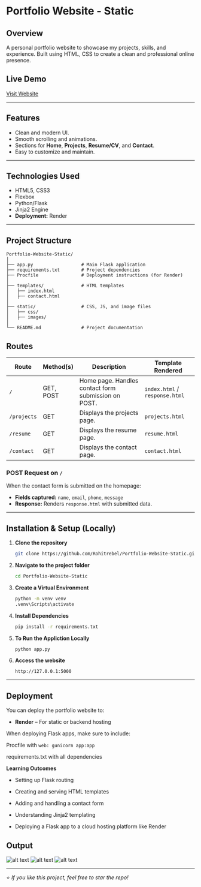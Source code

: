 # Portfolio Website - Static

## Overview

A personal portfolio website to showcase my projects, skills, and experience.
Built using HTML, CSS to create a clean and professional online presence.

## Live Demo

[Visit Website](https://portfolio-website-static-49ow.onrender.com/)

---

## Features

- Clean and modern UI.
- Smooth scrolling and animations.
- Sections for **Home**, **Projects**, **Resume/CV**, and **Contact**.
- Easy to customize and maintain.

---

## Technologies Used

- HTML5, CSS3
- Flexbox
- Python/Flask
- Jinja2 Engine
- **Deployment:** Render

---

## Project Structure

```
Portfolio-Website-Static/
│
├── app.py                  # Main Flask application
├── requirements.txt        # Project dependencies
├── Procfile                # Deployment instructions (for Render)
│
├── templates/              # HTML templates
│   ├── index.html
│   ├── contact.html
│
├── static/                 # CSS, JS, and image files
│   ├── css/
│   ├── images/
│
└── README.md               # Project documentation

```

## Routes

| Route       | Method(s) | Description                                         | Template Rendered              |
| ----------- | --------- | --------------------------------------------------- | ------------------------------ |
| `/`         | GET, POST | Home page. Handles contact form submission on POST. | `index.html` / `response.html` |
| `/projects` | GET       | Displays the projects page.                         | `projects.html`                |
| `/resume`   | GET       | Displays the resume page.                           | `resume.html`                  |
| `/contact`  | GET       | Displays the contact page.                          | `contact.html`                 |

### POST Request on `/`

When the contact form is submitted on the homepage:

- **Fields captured:** `name`, `email`, `phone`, `message`
- **Response:** Renders `response.html` with submitted data.

---

## Installation & Setup (Locally)

1. **Clone the repository**

   ```bash
   git clone https://github.com/Rohitrebel/Portfolio-Website-Static.git
   ```

2. **Navigate to the project folder**

   ```bash
   cd Portfolio-Website-Static
   ```

3. **Create a Virtual Environment**

   ```bash
   python -m venv venv
   .venv\Scripts\activate
   ```

4. **Install Dependencies**

   ```bash
   pip install -r requirements.txt
   ```

5. **To Run the Appliction Locally**

   ```bash
   python app.py
   ```

6. **Access the website**

   ```bash
   http://127.0.0.1:5000
   ```

---

## Deployment

You can deploy the portfolio website to:

- **Render** – For static or backend hosting

When deploying Flask apps, make sure to include:

Procfile with `web: gunicorn app:app`

requirements.txt with all dependencies

**Learning Outcomes**

- Setting up Flask routing

- Creating and serving HTML templates

- Adding and handling a contact form

- Understanding Jinja2 templating

- Deploying a Flask app to a cloud hosting platform like Render

## Output

![alt text](https://res.cloudinary.com/ddrbrwcvz/image/upload/v1755192423/Screenshot_3280_wpaduh.png)
![alt text](https://res.cloudinary.com/ddrbrwcvz/image/upload/v1755193141/Screenshot_3281_ilqeok.png)
![alt text](https://res.cloudinary.com/ddrbrwcvz/image/upload/v1755193141/Screenshot_3282_mgbds4.png)

---

⭐ _If you like this project, feel free to star the repo!_
